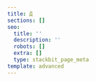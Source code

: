 ```yaml
---
title: Д
sections: []
seo:
  title: ''
  description: ''
  robots: []
  extra: []
  type: stackbit_page_meta
template: advanced
---
```

